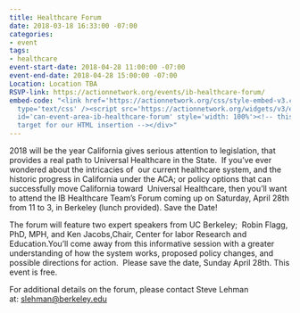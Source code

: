 ```yaml
---
title: Healthcare Forum
date: 2018-03-18 16:33:00 -07:00
categories:
- event
tags:
- healthcare
event-start-date: 2018-04-28 11:00:00 -07:00
event-end-date: 2018-04-28 15:00:00 -07:00
Location: Location TBA
RSVP-link: https://actionnetwork.org/events/ib-healthcare-forum/
embed-code: "<link href='https://actionnetwork.org/css/style-embed-v3.css' rel='stylesheet'
  type='text/css' /><script src='https://actionnetwork.org/widgets/v3/event/ib-healthcare-forum?format=js&source=widget'></script><div
  id='can-event-area-ib-healthcare-forum' style='width: 100%'><!-- this div is the
  target for our HTML insertion --></div>"
---
```


2018 will be the year California gives serious attention to legislation, that provides a real path to Universal Healthcare in the State.  If you’ve ever wondered about the intricacies of  our current healthcare system, and the historic progress in California under the ACA; or policy options that can successfully move California toward  Universal Healthcare, then you’ll want to attend the IB Healthcare Team’s Forum coming up on Saturday, April 28th from 11 to 3, in Berkeley (lunch provided). Save the Date!

The forum will feature two expert speakers from UC Berkeley;  Robin Flagg, PhD, MPH, and Ken Jacobs,Chair, Center for labor Research and Education.You’ll come away from this informative session with a greater understanding of how the system works, proposed policy changes, and possible directions for action.  Please save the date, Sunday April 28th. This event is free.

For additional details on the forum, please contact Steve Lehman at: [slehman@berkeley.edu](mailto:slehman@berkeley.edu)